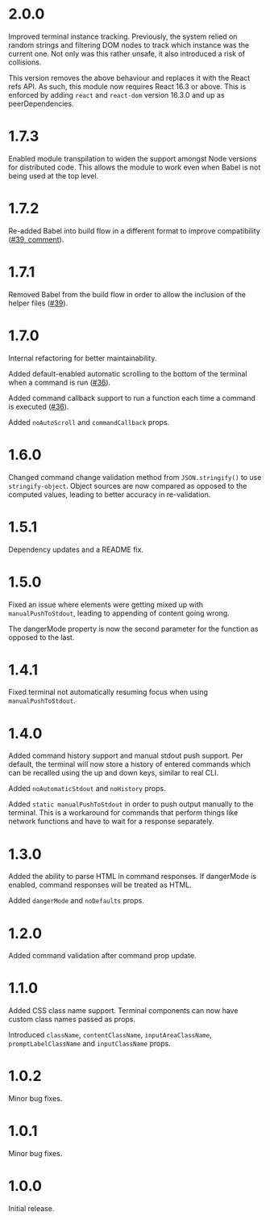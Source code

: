 # 2.0.0

Improved terminal instance tracking. Previously, the system relied on random strings and filtering DOM nodes to track which instance was the current one. Not only was this rather unsafe, it also introduced a risk of collisions.

This version removes the above behaviour and replaces it with the React refs API. As such, this module now requires React 16.3 or above. This is enforced by adding `react` and `react-dom` version 16.3.0 and up as peerDependencies.

# 1.7.3

Enabled module transpilation to widen the support amongst Node versions for distributed code. This allows the module to work even when Babel is not being used at the top level.

# 1.7.2

Re-added Babel into build flow in a different format to improve compatibility ([#39, comment](https://github.com/js-rcon/react-console-emulator/issues/39#issuecomment-440973765)).

# 1.7.1

Removed Babel from the build flow in order to allow the inclusion of the helper files ([#39](https://github.com/js-rcon/react-console-emulator/issues/39)).

# 1.7.0

Internal refactoring for better maintainability.

Added default-enabled automatic scrolling to the bottom of the terminal when a command is run ([#36](https://github.com/js-rcon/react-console-emulator/issues/36)).

Added command callback support to run a function each time a command is executed ([#36](https://github.com/js-rcon/react-console-emulator/issues/36)).

Added `noAutoScroll` and `commandCallback` props.

# 1.6.0

Changed command change validation method from `JSON.stringify()` to use `stringify-object`. Object sources are now compared as opposed to the computed values, leading to better accuracy in re-validation.

# 1.5.1

Dependency updates and a README fix.

# 1.5.0

Fixed an issue where elements were getting mixed up with `manualPushToStdout`, leading to appending of content going wrong. 

The dangerMode property is now the second parameter for the function as opposed to the last.

# 1.4.1

Fixed terminal not automatically resuming focus when using `manualPushToStdout`.

# 1.4.0

Added command history support and manual stdout push support. Per default, the terminal will now store a history of entered commands which can be recalled using the up and down keys, similar to real CLI.

Added `noAutomaticStdout` and `noHistory` props.

Added `static manualPushToStdout` in order to push output manually to the terminal. This is a workaround for commands that perform things like network functions and have to wait for a response separately.

# 1.3.0

Added the ability to parse HTML in command responses. If dangerMode is enabled, command responses will be treated as HTML.

Added `dangerMode` and `noDefaults` props.

# 1.2.0

Added command validation after command prop update.

# 1.1.0

Added CSS class name support. Terminal components can now have custom class names passed as props.

Introduced `className`, `contentClassName`, `inputAreaClassName`, `promptLabelClassName` and `inputClassName` props.

# 1.0.2

Minor bug fixes.

# 1.0.1

Minor bug fixes.

# 1.0.0

Initial release.
